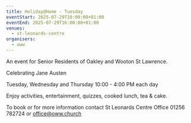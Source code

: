 ```yaml
---
title: Holiday@Home - Tuesday
eventStart: 2025-07-29T10:00:00+01:00
eventEnd: 2025-07-29T16:00:00+01:00
venues:
  - st-leonards-centre
organisers:
  - oww
---
```

An event for Senior Residents of Oakley and Wooton St Lawrence.

Celebrating Jane Austen

Tuesday, Wednesday and Thursday
10:00 - 4:00 PM each day

Enjoy activities, entertainment, quizzes, cooked lunch, tea & cake.

To book or for more information contact
St Leonards Centre Office 01256 782724 or office@oww.church
